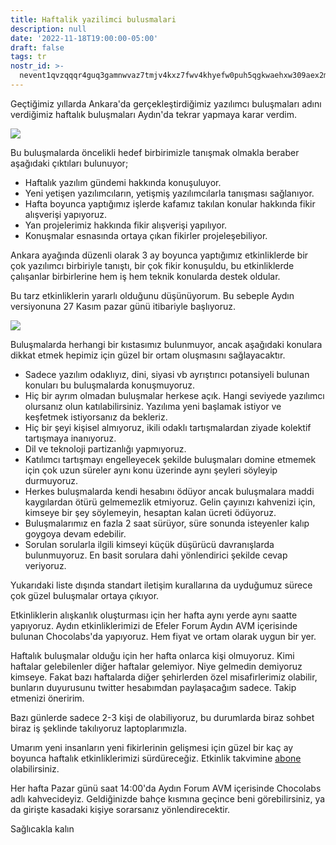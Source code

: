 ```yaml
---
title: Haftalik yazilimci bulusmalari
description: null
date: '2022-11-18T19:00:00-05:00'
draft: false
tags: tr
nostr_id: >-
  nevent1qvzqqqr4guq3gamnwvaz7tmjv4kxz7fwv4khyefw0puh5qgkwaehxw309aex2mrp0yhxummnw3ezucnpdejqz9rhwden5te0wfjkccte9ejxzmt4wvhxjmcprpmhxue69uhhyetvv9ujuumwdae8gtnnda3kjctvqyxhwumn8ghj7mn0wvhxcmmvqyt8wumn8ghj7un9d3shjtnswf5k6ctv9ehx2aqppamhxue69uhkummnw3ezumt0d5q3vamnwvaz7tmjv4kxz7fwdehhxtnnda3kjctvqyd8wumn8ghj7ctjw35kxmr9wvhxcctev4erxtnwv4mhxqg7waehxw309akkcuewv94kgetwd9azuetyw5h8gu30dehhxarjqqsyxr9rh5mz3hd3lt5zkxa6ds6a6gnen2j9ylm6832eyzrlkexu4sqwh687d
---
```



Geçtiğimiz yıllarda Ankara'da gerçekleştirdiğimiz yazılımcı buluşmaları adını verdiğimiz haftalık buluşmaları Aydın'da tekrar yapmaya karar verdim. 

<!--more-->
![](https://pbs.twimg.com/media/Fh6zcB8X0AErVOG?format=jpg&name=medium)

Bu buluşmalarda öncelikli hedef birbirimizle tanışmak olmakla beraber aşağıdaki çıktıları bulunuyor;

- Haftalık yazılım gündemi hakkında konuşuluyor.
- Yeni yetişen yazılımcıların, yetişmiş yazılımcılarla tanışması sağlanıyor.
- Hafta boyunca yaptığımız işlerde kafamız takılan konular hakkında fikir alışverişi yapıyoruz.
- Yan projelerimiz hakkında fikir alışverişi yapılıyor.
- Konuşmalar esnasında ortaya çıkan fikirler projeleşebiliyor.

Ankara ayağında düzenli olarak 3 ay boyunca yaptığımız etkinliklerde bir çok yazılımcı birbiriyle tanıştı, bir çok fikir konuşuldu, bu etkinliklerde çalışanlar birbirlerine hem iş hem teknik konularda destek oldular.

Bu tarz etkinliklerin yararlı olduğunu düşünüyorum. Bu sebeple Aydın versiyonuna 27 Kasım pazar günü itibariyle başlıyoruz. 

![](https://pbs.twimg.com/media/Fh6zcB3WAAE2RFU?format=jpg&name=medium)

Buluşmalarda herhangi bir kıstasımız bulunmuyor, ancak aşağıdaki konulara dikkat etmek hepimiz için güzel bir ortam oluşmasını sağlayacaktır. 

- Sadece yazılım odaklıyız, dini, siyasi vb ayrıştırıcı potansiyeli bulunan konuları bu buluşmalarda konuşmuyoruz. 
- Hiç bir ayrım olmadan buluşmalar herkese açık. Hangi seviyede yazılımcı olursanız olun katılabilirsiniz. Yazılıma yeni başlamak istiyor ve keşfetmek istiyorsanız da bekleriz.
- Hiç bir şeyi kişisel almıyoruz, ikili odaklı tartışmalardan ziyade kolektif tartışmaya inanıyoruz. 
- Dil ve teknoloji partizanlığı yapmıyoruz.
- Katılımcı tartışmayı engelleyecek şekilde buluşmaları domine etmemek için çok uzun süreler aynı konu üzerinde aynı şeyleri söyleyip durmuyoruz.
- Herkes buluşmalarda kendi hesabını ödüyor ancak buluşmalara maddi kaygılardan ötürü gelmemezlik etmiyoruz. Gelin çayınızı kahvenizi için, kimseye bir şey söylemeyin, hesaptan kalan ücreti ödüyoruz.
- Buluşmalarımız en fazla 2 saat sürüyor, süre sonunda isteyenler kalıp goygoya devam edebilir. 
- Sorulan sorularla ilgili kimseyi küçük düşürücü davranışlarda bulunmuyoruz. En basit sorulara dahi yönlendirici şekilde cevap veriyoruz. 


Yukarıdaki liste dışında standart iletişim kurallarına da uyduğumuz sürece çok güzel buluşmalar ortaya çıkıyor. 

Etkinliklerin alışkanlık oluşturması için her hafta aynı yerde aynı saatte yapıyoruz.  Aydın etkinliklerimizi de Efeler Forum Aydın AVM içerisinde bulunan Chocolabs'da yapıyoruz. Hem fiyat ve ortam olarak uygun bir yer. 

Haftalık buluşmalar olduğu için her hafta onlarca kişi olmuyoruz. Kimi haftalar gelebilenler diğer haftalar gelemiyor. Niye gelmedin demiyoruz kimseye. Fakat bazı haftalarda diğer şehirlerden özel misafirlerimiz olabilir, bunların duyurusunu twitter hesabımdan paylaşacağım sadece. Takip etmenizi öneririm. 

Bazı günlerde sadece 2-3 kişi de olabiliyoruz, bu durumlarda biraz sohbet biraz iş şeklinde takılıyoruz laptoplarımızla. 

Umarım yeni insanların yeni fikirlerinin gelişmesi için güzel bir kaç ay boyunca haftalık etkinliklerimizi sürdüreceğiz. Etkinlik takvimine [abone](https://calendar.google.com/calendar/embed?src=c_d3d542cf74436b4d6be05a5bfc1c423b1eb7931cc730be8aa74877433450015e%40group.calendar.google.com&ctz=Europe%2FIstanbul) olabilirsiniz.

Her hafta Pazar günü saat 14:00'da Aydın Forum AVM içerisinde Chocolabs adlı kahvecideyiz. Geldiğinizde bahçe kısmına geçince beni görebilirsiniz, ya da girişte kasadaki kişiye sorarsanız yönlendirecektir.


Sağlıcakla kalın

